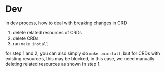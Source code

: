 # Dev

in dev process, how to deal with breaking changes in CRD

1. delete related resources of CRDs
2. delete CRDs
3. run `make install`

for step 1 and 2, you can also simply do `make uninstall`, but for CRDs with existing resources, this may be blocked, in this case, we need manually deleting related resources as shown in step 1.

